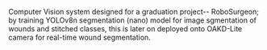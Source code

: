 
Computer Vision system designed for a graduation project-- RoboSurgeon; by training YOLOv8n segmentation (nano) model for image sgmentation of wounds and stitched classes, this is later on deployed onto OAKD-Lite camera for real-time wound segmentation.
